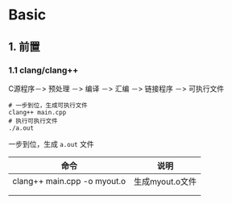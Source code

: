 # Basic

## 1. 前置

### 1.1 clang/clang++

C源程序－> 预处理 －> 编译 －> 汇编 －> 链接程序 －> 可执行文件

```shell
# 一步到位，生成可执行文件
clang++ main.cpp
# 执行可执行文件
./a.out
```

一步到位，生成 `a.out` 文件



| 命令                        | 说明            |
| --------------------------- | --------------- |
| clang++ main.cpp -o myout.o | 生成myout.o文件 |
|                             |                 |
|                             |                 |


